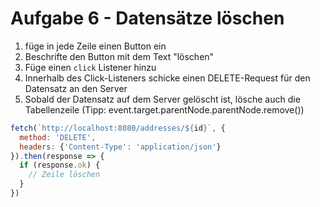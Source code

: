 # Aufgabe 6 - Datensätze löschen

1. füge in jede Zeile einen Button ein
2. Beschrifte den Button mit dem Text "löschen"
3. Füge einen `click` Listener hinzu
4. Innerhalb des Click-Listeners schicke einen DELETE-Request für den Datensatz an den Server
5. Sobald der Datensatz auf dem Server gelöscht ist, lösche auch die Tabellenzeile (Tipp: event.target.parentNode.parentNode.remove())

```js
fetch(`http://localhost:8080/addresses/${id}`, {
  method: 'DELETE', 
  headers: {'Content-Type': 'application/json'}
}).then(response => {
  if (response.ok) {
    // Zeile löschen
  }
})
```